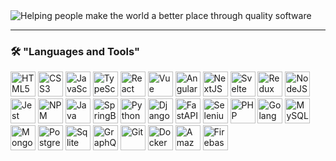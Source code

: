 <div>
  <img src="https://user-images.githubusercontent.com/105991279/198417618-31ffadf0-5259-4fc9-91fd-ed2e5ef696fb.png" alt="Helping people make the world a better place through quality software" style="max-width: 100%; visibility: visible;" data-xblocker="passed">
</div>
<hr />
<h3>
  <g-emoji class="g-emoji" alias="hammer_and_wrench" fallback-src="https://github.githubassets.com/images/icons/emoji/unicode/1f6e0.png">🛠️</g-emoji>
  "Languages and Tools"
</h3>
<div dir="auto">
  <img title="HTML5" src="https://user-images.githubusercontent.com/105991279/198417598-f09d2e07-fe34-41ad-92d4-d6402cfd9cfb.svg" alt="HTML5" width="40" height="40" style="max-width: 100%; visibility: visible;" data-xblocker="passed">  
  <img title="CSS3" src="https://user-images.githubusercontent.com/105991279/198417602-f68f62ae-229c-411d-bb6c-40c527dc8370.svg" alt="CSS3" width="40" height="40" style="max-width: 100%; visibility: visible;" data-xblocker="passed">  
  <img title="JavaScript" src="https://user-images.githubusercontent.com/105991279/198417591-bedeed09-a840-4359-b1fc-2ec3c94f5640.svg" alt="JavaScript" width="40" height="40" style="max-width: 100%; visibility: visible;" data-xblocker="passed">  
  <img title="TypeScript" src="https://user-images.githubusercontent.com/105991279/198417586-b42fd9d3-482b-4ba4-bb7b-b916add2f9a4.svg" alt="TypeScript" width="40" height="40" style="max-width: 100%; visibility: visible;" data-xblocker="passed">  
  <img title="React" src="https://user-images.githubusercontent.com/105991279/198417613-b129d5ca-216e-4392-bc7b-e1ed22d849d4.svg" alt="React" width="40" height="40" style="max-width: 100%; visibility: visible;" data-xblocker="passed">  
  <img title="Vue" src="https://user-images.githubusercontent.com/105991279/198417611-5d83a3db-9655-493b-b516-28da8db770e9.svg" alt="Vue" width="40" height="40" style="max-width: 100%; visibility: visible;" data-xblocker="passed">  
  <img title="Angular" src="https://user-images.githubusercontent.com/105991279/198417615-c05032bf-bd96-4ab0-a5ec-4f4742dcaa04.svg" alt="Angular" width="40" height="40" style="max-width: 100%; visibility: visible;" data-xblocker="passed">
  <img title="NextJS" src="https://user-images.githubusercontent.com/105991279/198417610-7bbe0b9d-782a-4848-9ffa-736f917ccb88.svg" alt="NextJS" width="40" height="40" style="max-width: 100%; visibility: visible;" data-xblocker="passed">  
  <img title="Svelte" src="https://user-images.githubusercontent.com/105991279/198417609-4d200896-b9b4-4f4a-aea0-f37418f872be.svg" alt="Svelte" width="40" height="40" style="max-width: 100%; visibility: visible;" data-xblocker="passed">  
  <img title="Redux" src="https://user-images.githubusercontent.com/105991279/198417606-f278bc91-6f1b-4c2c-9395-45c3b86f05cc.svg" alt="Redux" width="40" height="40" style="max-width: 100%; visibility: visible;" data-xblocker="passed">  
  <img title="NodeJS" src="https://user-images.githubusercontent.com/105991279/198417580-c746727b-cf83-450f-b702-1563531103ba.svg" alt="NodeJS" width="40" height="40" style="max-width: 100%; visibility: visible;" data-xblocker="passed">   
  <img title="Jest" src="https://user-images.githubusercontent.com/105991279/198417595-ad134487-fd4b-4e90-8834-aa534d467a1d.svg" alt="Jest" width="40" height="40" style="max-width: 100%; visibility: visible;" data-xblocker="passed">  
  <img title="NPM" src="https://user-images.githubusercontent.com/105991279/198417635-028f9362-1c28-49e4-a9f1-6c75c17b37f3.svg" alt="NPM" width="40" height="40" style="max-width: 100%; visibility: visible;" data-xblocker="passed">    
  <img title="Java" src="https://user-images.githubusercontent.com/105991279/198524380-c66e0e03-ef19-474f-9d1e-327ff7907932.png" alt="Java" width="40" height="40" style="max-width: 100%; visibility: visible;" data-xblocker="passed">    
  <img title="SpringBoot" src="https://user-images.githubusercontent.com/105991279/198524391-d8581ffb-53c5-480c-a7f0-dfe9db5d550e.png" alt="SpringBoot" width="40" height="40" style="max-width: 100%; visibility: visible;" data-xblocker="passed">    
  <img title="Python" src="https://user-images.githubusercontent.com/105991279/198417579-efa3c3fc-ed2a-4d37-9587-c374b3d8bf6f.svg" alt="Python" width="40" height="40" style="max-width: 100%; visibility: visible;" data-xblocker="passed">  
  <img title="Django" src="https://user-images.githubusercontent.com/105991279/198417577-95dd1547-8e12-4747-806f-b125df846b81.svg" alt="Django" width="40" height="40" style="max-width: 100%; visibility: visible;" data-xblocker="passed">  
  <img title="FastAPI" src="https://user-images.githubusercontent.com/105991279/198417574-6185b33c-0638-4287-bd68-dc934d68dd33.svg" alt="FastAPI" width="40" height="40" style="max-width: 100%; visibility: visible;" data-xblocker="passed">  
  <img title="Selenium" src="https://user-images.githubusercontent.com/105991279/198417571-c0accddb-a67f-4aca-a04b-72f5cc1765ad.svg" alt="Selenium" width="40" height="40" style="max-width: 100%; visibility: visible;" data-xblocker="passed">  
  <img title="PHP" src="https://user-images.githubusercontent.com/105991279/198417568-c37a8558-fdee-4b05-adbc-3dd04d3e2fd8.svg" alt="PHP" width="40" height="40" style="max-width: 100%; visibility: visible;" data-xblocker="passed">  
  <img title="Golang" src="https://user-images.githubusercontent.com/105991279/198417630-3e633821-b109-4f2a-bffc-c039d7cb342e.svg" alt="Golang" width="40" height="40" style="max-width: 100%; visibility: visible;" data-xblocker="passed">  
  <img title="MySQL" src="https://user-images.githubusercontent.com/105991279/198417638-f8d2f562-2d82-44e7-a9fd-370a9e411c8f.svg" alt="MySQL" width="40" height="40" style="max-width: 100%; visibility: visible;" data-xblocker="passed">  
  <img title="MongoDB" src="https://user-images.githubusercontent.com/105991279/198417565-ae5c07a3-5691-4b13-a042-59752829179c.svg" alt="MongoDB" width="40" height="40" style="max-width: 100%; visibility: visible;" data-xblocker="passed">  
  <img title="PostgreSQL" src="https://user-images.githubusercontent.com/105991279/198417562-47d864e4-68fb-4346-b9bb-11b1b4ca2b67.svg" alt="PostgreSQL" width="40" height="40" style="max-width: 100%; visibility: visible;" data-xblocker="passed">  
  <img title="Sqlite" src="https://user-images.githubusercontent.com/105991279/198417554-ffb3b9f3-08fe-4593-94b3-bd9dcdc0dcd8.svg" alt="Sqlite" width="40" height="40" style="max-width: 100%; visibility: visible;" data-xblocker="passed">  
  <img title="GraphQL" src="https://user-images.githubusercontent.com/105991279/198417558-b83af790-d823-4559-a89d-5c69c412750f.svg" alt="GraphQL" width="40" height="40" style="max-width: 100%; visibility: visible;" data-xblocker="passed">  
  <img title="Git" src="https://user-images.githubusercontent.com/105991279/198417628-8c467bb1-eabf-4b8e-9932-50017ac20ec0.svg" alt="Git" width="40" height="40" style="max-width: 100%; visibility: visible;" data-xblocker="passed">  
  <img title="Docker" src="https://user-images.githubusercontent.com/105991279/198417636-2f74ee87-9164-42da-9b1c-0533b2997d73.svg" alt="Docker" width="40" height="40" style="max-width: 100%; visibility: visible;" data-xblocker="passed">  
  <img title="Amazon" src="https://user-images.githubusercontent.com/105991279/198417633-5d042263-b3fe-45c0-b824-1bddbf55fd84.svg" alt="Amazon" width="40" height="40" style="max-width: 100%; visibility: visible;" data-xblocker="passed">  
  <img title="Firebase" src="https://user-images.githubusercontent.com/105991279/198417641-64e457e0-e309-4196-804c-50b52ef77ffb.svg" alt="Firebase" width="40" height="40" style="max-width: 100%; visibility: visible;" data-xblocker="passed">  
</div>
